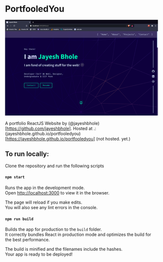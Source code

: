 # PortfooledYou

![](./screenshot.png)

A portfolio ReactJS Website by (@jayeshbhole)[https://github.com/jayeshbhole].
Hosted at .: (jayeshbhole.github.io/portfooledyou)[https://jayeshbhole.github.io/portfooledyou] (not hosted. yet.)

## To run locally:

Clone the repository and run the following scripts

#### `npm start`

Runs the app in the development mode.\
Open [http://localhost:3000](http://localhost:3000) to view it in the browser.

The page will reload if you make edits.\
You will also see any lint errors in the console.

#### `npm run build`

Builds the app for production to the `build` folder.\
It correctly bundles React in production mode and optimizes the build for the best performance.

The build is minified and the filenames include the hashes.\
Your app is ready to be deployed!
